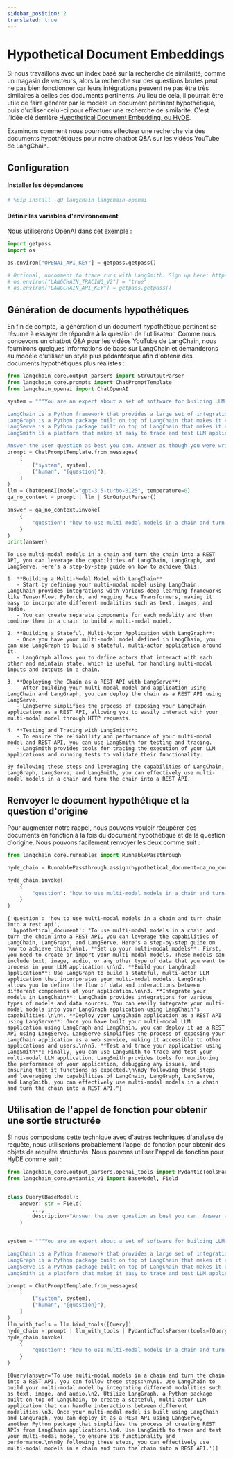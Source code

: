 ```yaml
---
sidebar_position: 2
translated: true
---
```


# Hypothetical Document Embeddings

Si nous travaillons avec un index basé sur la recherche de similarité, comme un magasin de vecteurs, alors la recherche sur des questions brutes peut ne pas bien fonctionner car leurs intégrations peuvent ne pas être très similaires à celles des documents pertinents. Au lieu de cela, il pourrait être utile de faire générer par le modèle un document pertinent hypothétique, puis d'utiliser celui-ci pour effectuer une recherche de similarité. C'est l'idée clé derrière [Hypothetical Document Embedding, ou HyDE](https://arxiv.org/pdf/2212.10496.pdf).

Examinons comment nous pourrions effectuer une recherche via des documents hypothétiques pour notre chatbot Q&A sur les vidéos YouTube de LangChain.

## Configuration

#### Installer les dépendances

```python
# %pip install -qU langchain langchain-openai
```

#### Définir les variables d'environnement

Nous utiliserons OpenAI dans cet exemple :

```python
import getpass
import os

os.environ["OPENAI_API_KEY"] = getpass.getpass()

# Optional, uncomment to trace runs with LangSmith. Sign up here: https://smith.langchain.com.
# os.environ["LANGCHAIN_TRACING_V2"] = "true"
# os.environ["LANGCHAIN_API_KEY"] = getpass.getpass()
```

## Génération de documents hypothétiques

En fin de compte, la génération d'un document hypothétique pertinent se résume à essayer de répondre à la question de l'utilisateur. Comme nous concevons un chatbot Q&A pour les vidéos YouTube de LangChain, nous fournirons quelques informations de base sur LangChain et demanderons au modèle d'utiliser un style plus pédantesque afin d'obtenir des documents hypothétiques plus réalistes :

```python
from langchain_core.output_parsers import StrOutputParser
from langchain_core.prompts import ChatPromptTemplate
from langchain_openai import ChatOpenAI

system = """You are an expert about a set of software for building LLM-powered applications called LangChain, LangGraph, LangServe, and LangSmith.

LangChain is a Python framework that provides a large set of integrations that can easily be composed to build LLM applications.
LangGraph is a Python package built on top of LangChain that makes it easy to build stateful, multi-actor LLM applications.
LangServe is a Python package built on top of LangChain that makes it easy to deploy a LangChain application as a REST API.
LangSmith is a platform that makes it easy to trace and test LLM applications.

Answer the user question as best you can. Answer as though you were writing a tutorial that addressed the user question."""
prompt = ChatPromptTemplate.from_messages(
    [
        ("system", system),
        ("human", "{question}"),
    ]
)
llm = ChatOpenAI(model="gpt-3.5-turbo-0125", temperature=0)
qa_no_context = prompt | llm | StrOutputParser()
```

```python
answer = qa_no_context.invoke(
    {
        "question": "how to use multi-modal models in a chain and turn chain into a rest api"
    }
)
print(answer)
```

```output
To use multi-modal models in a chain and turn the chain into a REST API, you can leverage the capabilities of LangChain, LangGraph, and LangServe. Here's a step-by-step guide on how to achieve this:

1. **Building a Multi-Modal Model with LangChain**:
   - Start by defining your multi-modal model using LangChain. LangChain provides integrations with various deep learning frameworks like TensorFlow, PyTorch, and Hugging Face Transformers, making it easy to incorporate different modalities such as text, images, and audio.
   - You can create separate components for each modality and then combine them in a chain to build a multi-modal model.

2. **Building a Stateful, Multi-Actor Application with LangGraph**:
   - Once you have your multi-modal model defined in LangChain, you can use LangGraph to build a stateful, multi-actor application around it.
   - LangGraph allows you to define actors that interact with each other and maintain state, which is useful for handling multi-modal inputs and outputs in a chain.

3. **Deploying the Chain as a REST API with LangServe**:
   - After building your multi-modal model and application using LangChain and LangGraph, you can deploy the chain as a REST API using LangServe.
   - LangServe simplifies the process of exposing your LangChain application as a REST API, allowing you to easily interact with your multi-modal model through HTTP requests.

4. **Testing and Tracing with LangSmith**:
   - To ensure the reliability and performance of your multi-modal model and REST API, you can use LangSmith for testing and tracing.
   - LangSmith provides tools for tracing the execution of your LLM applications and running tests to validate their functionality.

By following these steps and leveraging the capabilities of LangChain, LangGraph, LangServe, and LangSmith, you can effectively use multi-modal models in a chain and turn the chain into a REST API.
```

## Renvoyer le document hypothétique et la question d'origine

Pour augmenter notre rappel, nous pouvons vouloir récupérer des documents en fonction à la fois du document hypothétique et de la question d'origine. Nous pouvons facilement renvoyer les deux comme suit :

```python
from langchain_core.runnables import RunnablePassthrough

hyde_chain = RunnablePassthrough.assign(hypothetical_document=qa_no_context)

hyde_chain.invoke(
    {
        "question": "how to use multi-modal models in a chain and turn chain into a rest api"
    }
)
```

```output
{'question': 'how to use multi-modal models in a chain and turn chain into a rest api',
 'hypothetical_document': "To use multi-modal models in a chain and turn the chain into a REST API, you can leverage the capabilities of LangChain, LangGraph, and LangServe. Here's a step-by-step guide on how to achieve this:\n\n1. **Set up your multi-modal models**: First, you need to create or import your multi-modal models. These models can include text, image, audio, or any other type of data that you want to process in your LLM application.\n\n2. **Build your LangGraph application**: Use LangGraph to build a stateful, multi-actor LLM application that incorporates your multi-modal models. LangGraph allows you to define the flow of data and interactions between different components of your application.\n\n3. **Integrate your models in LangChain**: LangChain provides integrations for various types of models and data sources. You can easily integrate your multi-modal models into your LangGraph application using LangChain's capabilities.\n\n4. **Deploy your LangChain application as a REST API using LangServe**: Once you have built your multi-modal LLM application using LangGraph and LangChain, you can deploy it as a REST API using LangServe. LangServe simplifies the process of exposing your LangChain application as a web service, making it accessible to other applications and users.\n\n5. **Test and trace your application using LangSmith**: Finally, you can use LangSmith to trace and test your multi-modal LLM application. LangSmith provides tools for monitoring the performance of your application, debugging any issues, and ensuring that it functions as expected.\n\nBy following these steps and leveraging the capabilities of LangChain, LangGraph, LangServe, and LangSmith, you can effectively use multi-modal models in a chain and turn the chain into a REST API."}
```

## Utilisation de l'appel de fonction pour obtenir une sortie structurée

Si nous composions cette technique avec d'autres techniques d'analyse de requête, nous utiliserions probablement l'appel de fonction pour obtenir des objets de requête structurés. Nous pouvons utiliser l'appel de fonction pour HyDE comme suit :

```python
from langchain_core.output_parsers.openai_tools import PydanticToolsParser
from langchain_core.pydantic_v1 import BaseModel, Field


class Query(BaseModel):
    answer: str = Field(
        ...,
        description="Answer the user question as best you can. Answer as though you were writing a tutorial that addressed the user question.",
    )


system = """You are an expert about a set of software for building LLM-powered applications called LangChain, LangGraph, LangServe, and LangSmith.

LangChain is a Python framework that provides a large set of integrations that can easily be composed to build LLM applications.
LangGraph is a Python package built on top of LangChain that makes it easy to build stateful, multi-actor LLM applications.
LangServe is a Python package built on top of LangChain that makes it easy to deploy a LangChain application as a REST API.
LangSmith is a platform that makes it easy to trace and test LLM applications."""

prompt = ChatPromptTemplate.from_messages(
    [
        ("system", system),
        ("human", "{question}"),
    ]
)
llm_with_tools = llm.bind_tools([Query])
hyde_chain = prompt | llm_with_tools | PydanticToolsParser(tools=[Query])
hyde_chain.invoke(
    {
        "question": "how to use multi-modal models in a chain and turn chain into a rest api"
    }
)
```

```output
[Query(answer='To use multi-modal models in a chain and turn the chain into a REST API, you can follow these steps:\n\n1. Use LangChain to build your multi-modal model by integrating different modalities such as text, image, and audio.\n2. Utilize LangGraph, a Python package built on top of LangChain, to create a stateful, multi-actor LLM application that can handle interactions between different modalities.\n3. Once your multi-modal model is built using LangChain and LangGraph, you can deploy it as a REST API using LangServe, another Python package that simplifies the process of creating REST APIs from LangChain applications.\n4. Use LangSmith to trace and test your multi-modal model to ensure its functionality and performance.\n\nBy following these steps, you can effectively use multi-modal models in a chain and turn the chain into a REST API.')]
```
